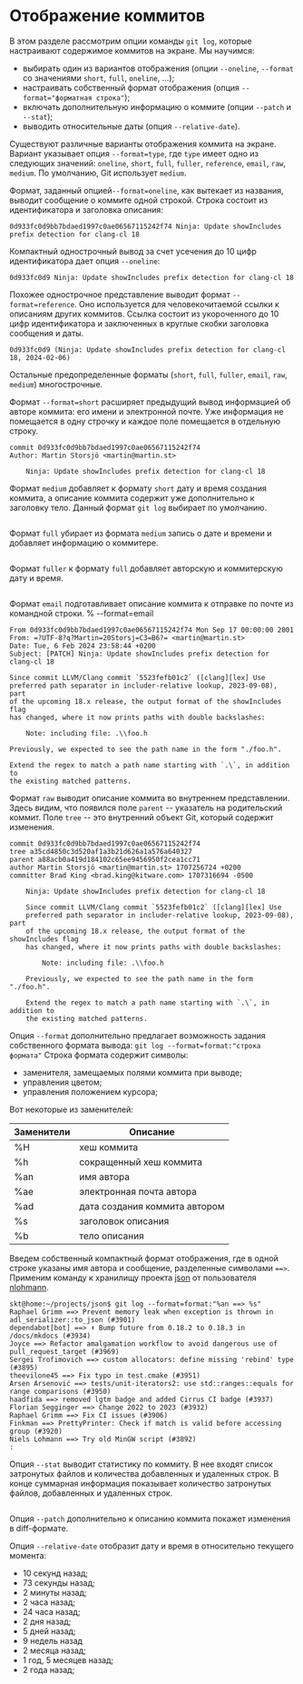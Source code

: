 # Отображение коммитов

<!-- STEP: Введение -->
В этом разделе рассмотрим опции команды `git log`, которые настраивают содержимое коммитов на экране.
Мы научимся:
* выбирать один из вариантов отображения (опции `--oneline`, `--format` со значениями `short`, `full`, `oneline`, ...);
* настраивать собственный формат отображения (опция `--format="форматная строка"`);
* включать дополнительную информацию о коммите (опции `--patch` и `--stat`);
* выводить относительные даты (опция `--relative-date`).


<!-- STEP: Опция `--format=<type>` -->
Существуют различные варианты отображения коммита на экране.
Вариант указывает опция `--format=type`, где `type` имеет одно из следующих значений: `oneline`, `short`, `full`, `fuller`, `reference`, `email`, `raw`, `medium`.
По умолчанию, Git использует `medium`.

Формат, заданный опцией`--format=oneline`, как вытекает из названия, выводит сообщение о коммите одной строкой.
Строка состоит из идентификатора и заголовка описания:
```
0d933fc0d9bb7bdaed1997c0ae06567115242f74 Ninja: Update showIncludes prefix detection for clang-cl 18
```
Компактный однострочный вывод за счет усечения до 10 цифр идентификатора дает опция `--oneline`:
```
0d933fc0d9 Ninja: Update showIncludes prefix detection for clang-cl 18
```
Похожее однострочное представление выводит формат `--format=reference`.
Оно используется для человекочитаемой ссылки к описаниям других коммитов.
Ссылка состоит из укороченного до 10 цифр идентификатора и заключенных в круглые скобки заголовка сообщения и даты.
```
0d933fc0d9 (Ninja: Update showIncludes prefix detection for clang-cl 18, 2024-02-06)
```
Остальные предопределенные форматы (`short`, `full`, `fuller`, `email`, `raw`, `medium`) многострочные.

Формат `--format=short` расширяет предыдущий вывод информацией об авторе коммита: его имени и электронной почте.
Уже информация не помещается в одну строчку и каждое поле помещается в отдельную строку.
``` % --format=short
commit 0d933fc0d9bb7bdaed1997c0ae06567115242f74
Author: Martin Storsjö <martin@martin.st>

    Ninja: Update showIncludes prefix detection for clang-cl 18
```

Формат `medium` добавляет к формату `short` дату и время создания коммита, а описание коммита содержит уже дополнительно к заголовку тело.
Данный формат `git log` выбирает по умолчанию.

```{figure} ./images/git-log-medium.png
```

Формат `full` убирает из формата `medium` запись о дате и времени и добавляет информацию о коммитере.

```{figure} ./images/git-log-full.png
```

Формат `fuller` к формату `full` добавляет авторскую и коммитерскую дату и время.
```{figure} ./images/git-log-fuller.png
```

Формат `email` подготавливает описание коммита к отправке по почте из командной строки.
% --format=email
```
From 0d933fc0d9bb7bdaed1997c0ae06567115242f74 Mon Sep 17 00:00:00 2001
From: =?UTF-8?q?Martin=20Storsj=C3=B6?= <martin@martin.st>
Date: Tue, 6 Feb 2024 23:58:44 +0200
Subject: [PATCH] Ninja: Update showIncludes prefix detection for clang-cl 18

Since commit LLVM/Clang commit `5523fefb01c2` ([clang][lex] Use
preferred path separator in includer-relative lookup, 2023-09-08), part
of the upcoming 18.x release, the output format of the showIncludes flag
has changed, where it now prints paths with double backslashes:

    Note: including file: .\\foo.h

Previously, we expected to see the path name in the form "./foo.h".

Extend the regex to match a path name starting with `.\`, in addition to
the existing matched patterns.
```

Формат `raw` выводит описание коммита во внутреннем представлении.
Здесь видим, что появился поле `parent` -- указатель на родительский коммит.
Поле `tree` -- это внутренний объект Git, который содержит изменения.
``` % --format=raw
commit 0d933fc0d9bb7bdaed1997c0ae06567115242f74
tree a35cd4850c3d520af1a3b21d626a1a576a640327
parent a88acb0a419d184102c65ee9456950f2cea1cc71
author Martin Storsjö <martin@martin.st> 1707256724 +0200
committer Brad King <brad.king@kitware.com> 1707316694 -0500

    Ninja: Update showIncludes prefix detection for clang-cl 18
    
    Since commit LLVM/Clang commit `5523fefb01c2` ([clang][lex] Use
    preferred path separator in includer-relative lookup, 2023-09-08), part
    of the upcoming 18.x release, the output format of the showIncludes flag
    has changed, where it now prints paths with double backslashes:
    
        Note: including file: .\\foo.h
    
    Previously, we expected to see the path name in the form "./foo.h".
    
    Extend the regex to match a path name starting with `.\`, in addition to
    the existing matched patterns.
```


<!-- STEP: Опция `--format="форматная строка"` -->
Опция `--format` дополнительно предлагает возможность задания собственного формата вывода:
`git log --format=format:"строка формата"`
Строка формата содержит символы:
* заменителя, замещаемых полями коммита при выводе;
* управления цветом;
* управления положением курсора;

Вот некоторые из заменителей:

| Заменители |     Описание        |
|-------|--------------------------|
|  %H   | хеш коммита              | 
|  %h   | сокращенный хеш коммита  | 
|  %an  | имя автора               | 
|  %ae  | электронная почта автора | 
|  %ad  | дата создания коммита автором | 
|  %s   | заголовок описания       | 
|  %b   | тело описания            | 

Введем собственный компактный формат отображения, где в одной строке указаны имя автора и сообщение, разделенные символами `==>`.
Применим команду к хранилищу проекта [json](https://github.com/nlohmann/json.git) от пользователя [nlohmann](https://github.com/nlohmann).

``` console
skt@home:~/projects/json$ git log --format=format:"%an ==> %s"
Raphael Grimm ==> Prevent memory leak when exception is thrown in adl_serializer::to_json (#3901)
dependabot[bot] ==> ⬆️ Bump future from 0.18.2 to 0.18.3 in /docs/mkdocs (#3934)
Joyce ==> Refactor amalgamation workflow to avoid dangerous use of pull_request_target (#3969)
Sergei Trofimovich ==> custom allocators: define missing 'rebind' type (#3895)
theevilone45 ==> Fix typo in test.cmake (#3951)
Arsen Arsenović ==> tests/unit-iterators2: use std::ranges::equals for range comparisons (#3950)
haadfida ==> removed lgtm badge and added Cirrus CI badge (#3937)
Florian Segginger ==> Change 2022 to 2023 (#3932)
Raphael Grimm ==> Fix CI issues (#3906)
Finkman ==> PrettyPrinter: Check if match is valid before accessing group (#3920)
Niels Lohmann ==> Try old MinGW script (#3892)
:
```


<!-- STEP: Опция `--stat` -->
Опция `--stat` выводит статистику по коммиту.
В нее входят список затронутых файлов и количества добавленных и удаленных строк.
В конце суммарная информация показывает количество затронутых файлов, добавленных и удаленных строк.
```{figure} ./images/git-log-stat.png
```


<!-- STEP: Опция `--patch` -->
Опция `--patch` дополнительно к описанию коммита покажет изменения в diff-формате.


<!-- STEP: Опция `--relative-date` -->
Опция `--relative-date` отобразит дату и время в относительно текущего момента:
* 10 секунд назад;
* 73 секунды назад;
* 2 минуты назад;
* 2 часа назад;
* 24 часа назад;
* 2 дня назад;
* 5 дней назад;
* 9 недель назад
* 2 месяца назад;
* 1 год, 5 месяцев назад;
* 2 года назад;

```{figure} ./images/git-log-relative-date.png
```

